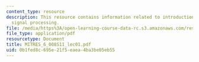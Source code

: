 ```yaml
---
content_type: resource
description: This resource contains information related to introduction of digital
  signal processing.
file: /media/https%3A/open-learning-course-data-rc.s3.amazonaws.com/res-6-008-digital-signal-processing-spring-2011/0b1fed8c695e21f5eaea4ba3be05eb55_MITRES_6_008S11_lec01.pdf
file_type: application/pdf
resourcetype: Document
title: MITRES_6_008S11_lec01.pdf
uid: 0b1fed8c-695e-21f5-eaea-4ba3be05eb55
---
```

